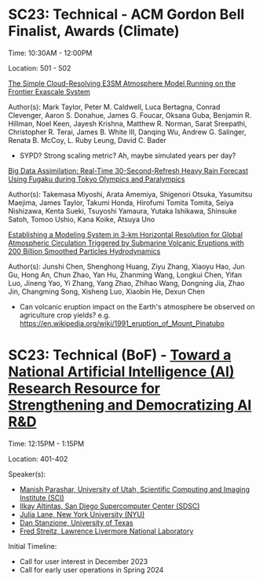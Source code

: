 # SC23: Technical - ACM Gordon Bell Finalist, Awards (Climate)

Time: 10:30AM - 12:00PM

Location: 501 - 502

[The Simple Cloud-Resolving E3SM Atmosphere Model Running on the Frontier Exascale System](https://sc23.conference-program.com/presentation/?id=gbv102&sess=sess298)

Author(s): Mark Taylor, Peter M. Caldwell, Luca Bertagna, Conrad Clevenger, Aaron S. Donahue, James G. Foucar, Oksana Guba, Benjamin R. Hillman, Noel Keen, Jayesh Krishna, 
Matthew R. Norman, Sarat Sreepathi, Christopher R. Terai, James B. White III, Danqing Wu, Andrew G. Salinger, Renata B. McCoy, L. Ruby Leung, David C. Bader

- SYPD? Strong scaling metric? Ah, maybe simulated years per day?


[Big Data Assimilation: Real-Time 30-Second-Refresh Heavy Rain Forecast Using Fugaku during Tokyo Olympics and Paralympics](https://sc23.conference-program.com/presentation/?id=gbv104&sess=sess298)

Author(s): Takemasa Miyoshi, Arata Amemiya, Shigenori Otsuka, Yasumitsu Maejima, James Taylor, Takumi Honda, Hirofumi Tomita Tomita, Seiya Nishizawa, Kenta Sueki, 
Tsuyoshi Yamaura, Yutaka Ishikawa, Shinsuke Satoh, Tomoo Ushio, Kana Koike, Atsuya Uno


[Establishing a Modeling System in 3-km Horizontal Resolution for Global Atmospheric Circulation Triggered by Submarine Volcanic Eruptions with 200 Billion Smoothed Particles Hydrodynamics](https://sc23.conference-program.com/presentation/?id=gbv103&sess=sess298)

Author(s): Junshi Chen, Shenghong Huang, Ziyu Zhang, Xiaoyu Hao, Jun Gu, Hong An, Chun Zhao, Yan Hu, Zhanming Wang, Longkui Chen, Yifan Luo, Jineng Yao, Yi Zhang, Yang Zhao, Zhihao Wang, Dongning Jia, Zhao Jin, Changming Song, Xisheng Luo, Xiaobin He, Dexun Chen

- Can volcanic eruption impact on the Earth's atmosphere be observed on agriculture crop yields? e.g. https://en.wikipedia.org/wiki/1991_eruption_of_Mount_Pinatubo


# SC23: Technical (BoF) - [Toward a National Artificial Intelligence (AI) Research Resource for Strengthening and Democratizing AI R&D](https://sc23.conference-program.com/presentation/?id=bof221&sess=sess352)

Time: 12:15PM - 1:15PM

Location: 401-402

Speaker(s):
- [Manish Parashar, University of Utah, Scientific Computing and Imaging Institute (SCI)](https://sc23.conference-program.com/presenter/?uid=219293)
- [Ilkay Altintas, San Diego Supercomputer Center (SDSC)](https://sc23.conference-program.com/presenter/?uid=725343)
- [Julia Lane, New York University (NYU)](https://sc23.conference-program.com/presenter/?uid=2429709291129793988)
- [Dan Stanzione, University of Texas](https://sc23.conference-program.com/presenter/?uid=346753)
- [Fred Streitz, Lawrence Livermore National Laboratory](https://sc23.conference-program.com/presenter/?uid=396343)

Initial Timeline:
- Call for user interest in December 2023
- Call for early user operations in Spring 2024
